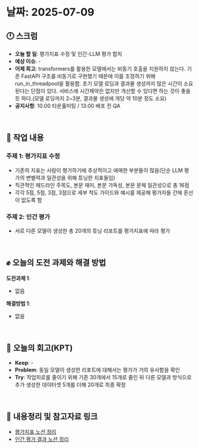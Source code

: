 # 날짜: 2025-07-09

## 🕛 스크럼
- **오늘 할 일**: 평가지표 수정 및 인간-LLM 평가 합치
- **예상 이슈**: -
- **어제 회고**: transformers를 활용한 모델에서는 비동기 호출을 지원하지 않는다. 기존 FastAPI 구조를 비동기로 구현했기 때문에 이를 조정하기 위해 run_in_threadpool을 활용함. 초기 모델 로딩과 결과물 생성까지 많은 시간이 소요된다는 단점이 있다. 서비스에 시간제약은 없지만 개선할 수 있다면 하는 것이 좋을 듯 하다.(모델 로딩까지 2~3분, 결과물 생성에 개당 약 10분 정도 소요)
- **공지사항**: 10:00 타운홀미팅 / 13:00 배포 전 QA

<br>

## 💼 작업 내용
### 주제 1: 평가지표 수정
- 기존의 지표는 사람이 평가하기에 추상적이고 애매한 부분들이 많음(단순 LLM 평가의 변별력과 일관성을 위해 튜닝한 지표들임)
- 직관적인 헤드라인 주목도, 본문 재미, 본문 가독성, 본문 문체 일관성으로 총 16점
- 각각 5점, 5점, 3점, 3점으로 세부 척도 가이드와 예시를 제공해 평가자들 간에 혼선이 없도록 함

### 주제 2: 인간 평가
- 서로 다른 모델이 생성한 총 20개의 튜닝 리포트를 평가지표에 따라 평가

<br>

## ✊ 오늘의 도전 과제와 해결 방법
**도전과제 1**: 
- 없음

**해결방법 1**: 
- 없음

<br>

## 🤔 오늘의 회고(KPT)
- **Keep**: -
- **Problem**: 동일 모델이 생성한 리포트에 대해서는 평가가 거의 유사함을 확인
- **Try**: 작업피로를 줄이기 위해 기존 30개에서 15개로 줄인 뒤 다른 모델과 방식으로 추가 생성한 데이터셋 5개를 더해 20개로 최종 확정

<br>

## 🔗 내용정리 및 참고자료 링크
- [평가지표 노션 정리](https://grizzly-crater-c04.notion.site/22875a6ebc0a8078a6c3de47e2287acb?source=copy_link)
- [인간 평가 결과 노션 정리](https://grizzly-crater-c04.notion.site/22b75a6ebc0a80048c9fefaffc1900dd?source=copy_link)

